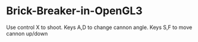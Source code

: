 # Brick-Breaker-in-OpenGL3
Use control X to shoot.
Keys A,D to change cannon angle.
Keys S,F to move cannon up/down
